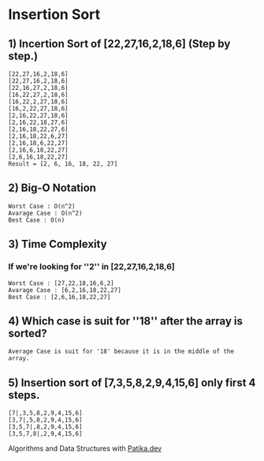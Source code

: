 # Insertion Sort

## 1) Incertion Sort of [22,27,16,2,18,6] (Step by step.)

```
[22,27,16,2,18,6]
[22,27,16,2,18,6]
[22,16,27,2,18,6]
[16,22,27,2,18,6]  
[16,22,2,27,18,6]  
[16,2,22,27,18,6] 
[2,16,22,27,18,6] 
[2,16,22,18,27,6] 
[2,16,18,22,27,6] 
[2,16,18,22,6,27] 
[2,16,18,6,22,27] 
[2,16,6,18,22,27]
[2,6,16,18,22,27]
Result = [2, 6, 16, 18, 22, 27]
```

## 2) Big-O Notation

```
Worst Case : O(n^2)
Avarage Case : O(n^2)
Best Case : O(n)
```

## 3) Time Complexity

### If we're looking for ''2'' in [22,27,16,2,18,6]

```
Worst Case : [27,22,18,16,6,2]
Avarage Case : [6,2,16,18,22,27]
Best Case : [2,6,16,18,22,27]
```

## 4) Which case is suit for ''18'' after the array is sorted?

```
Average Case is suit for '18' because it is in the middle of the array.
```

## 5) Insertion sort of [7,3,5,8,2,9,4,15,6] only first 4 steps.

```
[7|,3,5,8,2,9,4,15,6]
[3,7|,5,8,2,9,4,15,6]
[3,5,7|,8,2,9,4,15,6]
[3,5,7,8|,2,9,4,15,6]

```

Algorithms and Data Structures with [Patika.dev](www.patika.dev)